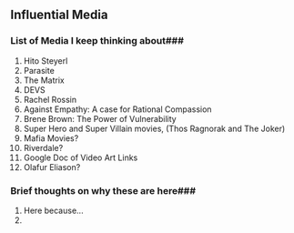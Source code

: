 ## Influential Media

### List of Media I keep thinking about###
1. Hito Steyerl
1. Parasite
1. The Matrix
1. DEVS
1. Rachel Rossin
1. Against Empathy: A case for Rational Compassion
1. Brene Brown: The Power of Vulnerability 
1. Super Hero and Super Villain movies, (Thos Ragnorak and The Joker)
1. Mafia Movies?
1. Riverdale?
1. Google Doc of Video Art Links
1. Olafur Eliason?

### Brief thoughts on why these are here###
1. Here because...
1.
